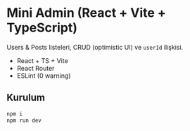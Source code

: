 # Mini Admin (React + Vite + TypeScript)

Users & Posts listeleri, CRUD (optimistic UI) ve `userId` ilişkisi.
- React + TS + Vite
- React Router
- ESLint (0 warning)

## Kurulum
```bash
npm i
npm run dev
